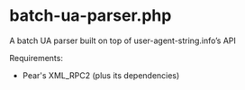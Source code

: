 batch-ua-parser.php
===================

A batch UA parser built on top of user-agent-string.info’s API

Requirements:

 *    Pear's XML_RPC2 (plus its dependencies)